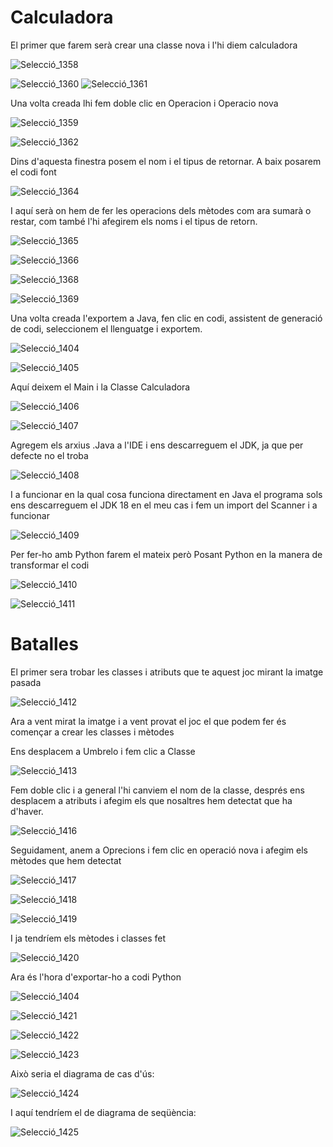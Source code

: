 # Calculadora


 El primer que farem serà crear una classe nova i l'hi diem calculadora

![Selecció_1358](https://user-images.githubusercontent.com/91250228/234498262-a90df45a-634c-4502-9707-034c0c160ccb.png)

![Selecció_1360](https://user-images.githubusercontent.com/91250228/234498873-2bee573d-2c01-484c-8b78-1b432e37b393.png)
![Selecció_1361](https://user-images.githubusercontent.com/91250228/234498983-a706ea66-4107-465b-97fd-3dbdb0d9d14f.png)

Una volta creada lhi fem doble clic en Operacion i Operacio nova 

![Selecció_1359](https://user-images.githubusercontent.com/91250228/234498587-2221570c-5190-400b-8ef7-91b07f0ebd48.png)

![Selecció_1362](https://user-images.githubusercontent.com/91250228/234499717-d025617e-8fca-4d9a-a651-d9d14a128542.png)


Dins d'aquesta finestra posem el nom i el tipus de retornar. A baix posarem el codi font


![Selecció_1364](https://user-images.githubusercontent.com/91250228/234500431-5d584613-64e0-4560-be22-59513d2efb8b.png)

I aquí serà on hem de fer les operacions dels mètodes com ara sumarà o restar, com també l'hi afegirem els noms i el tipus de retorn.

![Selecció_1365](https://user-images.githubusercontent.com/91250228/234501206-2dced255-0d18-49df-bc1b-2c52422fdcad.png)

![Selecció_1366](https://user-images.githubusercontent.com/91250228/234502011-520777bf-eb11-40b3-9b68-04b0d32faf37.png)


![Selecció_1368](https://user-images.githubusercontent.com/91250228/234502077-c3abfe84-1dfb-4a70-b03c-0538b4f01f34.png)


![Selecció_1369](https://user-images.githubusercontent.com/91250228/234502151-d3dc592c-e9e7-40b9-b454-f1590dad641c.png)



Una volta creada l'exportem a Java, fen clic en codi, assistent de generació de codi, seleccionem el llenguatge i exportem.


![Selecció_1404](https://user-images.githubusercontent.com/91250228/235683567-85bf88f0-d338-4d30-9dde-1e54f1d3e7c3.png)


![Selecció_1405](https://user-images.githubusercontent.com/91250228/235683625-c7b1c0db-4bbb-4145-9bc1-b0c9e6f97a0e.png)


Aquí deixem el Main i la Classe Calculadora

![Selecció_1406](https://user-images.githubusercontent.com/91250228/235683641-203a97c3-b79e-47d0-9572-143efd4132cf.png)



![Selecció_1407](https://user-images.githubusercontent.com/91250228/235684473-2da3c9b7-5da8-46a2-81ca-4aea15585dc4.png)



Agregem els arxius .Java a l'IDE i ens descarreguem el JDK, ja que per defecte no el troba


![Selecció_1408](https://user-images.githubusercontent.com/91250228/235684490-a8d1418c-4bac-44b8-b8a4-09f06c52b8e6.png)


I a funcionar en la qual cosa funciona directament en Java el programa sols ens descarreguem el JDK 18 en el meu cas i fem un import del Scanner i a funcionar

![Selecció_1409](https://user-images.githubusercontent.com/91250228/235684718-45117878-597b-4439-a36b-a2112bb5b94e.png)



Per fer-ho amb Python farem el mateix però Posant Python en la manera de transformar el codi


![Selecció_1410](https://user-images.githubusercontent.com/91250228/235686951-a8326d61-a856-43ed-8f22-fa8c107cf405.png)

![Selecció_1411](https://user-images.githubusercontent.com/91250228/235708653-1f2f30b0-4734-48ad-88fd-6c32ef951682.png)



# Batalles

El primer sera trobar les classes i atributs que te aquest joc mirant la imatge pasada


![Selecció_1412](https://user-images.githubusercontent.com/91250228/235709465-960e378b-2e24-47e9-945d-380e1707e4e1.png)

Ara a vent mirat la imatge i a vent provat el joc el que podem fer és començar a crear les classes i mètodes

Ens desplacem a Umbrelo i fem clic a Classe

![Selecció_1413](https://user-images.githubusercontent.com/91250228/235710904-32c714f4-cc97-4d67-aea5-7756da879694.png)


Fem doble clic i a general l'hi canviem el nom de la classe, després ens desplacem a atributs i afegim els que nosaltres hem detectat que ha d'haver.

![Selecció_1416](https://user-images.githubusercontent.com/91250228/235712111-6c4ae140-4193-4d3e-8226-e18d1df153ae.png)


Seguidament, anem a Oprecions i fem clic en operació nova i afegim els mètodes que hem detectat

![Selecció_1417](https://user-images.githubusercontent.com/91250228/235717800-0d58ac8f-34bc-475e-a9a6-5cf72dbd3291.png)

![Selecció_1418](https://user-images.githubusercontent.com/91250228/235717830-9fdf64bc-63c9-4313-a2c1-5f77c7e3f73d.png)


![Selecció_1419](https://user-images.githubusercontent.com/91250228/235717893-a1c36eb3-a283-4fca-bb91-15b417351e62.png)


I ja tendríem els mètodes i classes fet


![Selecció_1420](https://user-images.githubusercontent.com/91250228/235717924-c0f295ee-9a03-4444-81c6-6745b32bcf7a.png)



Ara és l'hora d'exportar-ho a codi Python


![Selecció_1404](https://user-images.githubusercontent.com/91250228/235721262-dfe0e598-4315-4df2-9087-2b833e7dadda.png)


![Selecció_1421](https://user-images.githubusercontent.com/91250228/235721333-1da4bcf5-72a7-4387-a02e-d1c8e4cf65a3.png)




![Selecció_1422](https://user-images.githubusercontent.com/91250228/235721347-f7aa9be7-08a9-4a6e-a5aa-261a049e2c27.png)



![Selecció_1423](https://user-images.githubusercontent.com/91250228/235721365-ce7e98f7-81d2-4c48-b384-2fff91fac2e3.png)



Això seria el diagrama de cas d'ús:


![Selecció_1424](https://user-images.githubusercontent.com/91250228/235730168-d1313405-f43a-4f6f-82fa-d936d8477aa7.png)


I aquí tendríem el de diagrama de seqüència:



![Selecció_1425](https://user-images.githubusercontent.com/91250228/235733287-d4e9d7a0-c396-4660-830a-449bba767f4b.png)





